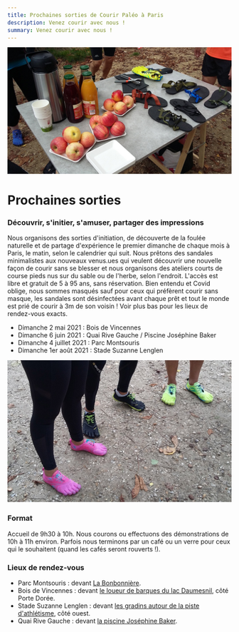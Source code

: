 ```yaml
---
title: Prochaines sorties de Courir Paléo à Paris
description: Venez courir avec nous !
summary: Venez courir avec nous !
---
```

![Courir Paleo](/assets/images/CourirPaleo_atelier_Bois-de-Vincennes_2017_table_1200px.jpg)
# Prochaines sorties

### Découvrir, s'initier, s'amuser, partager des impressions

Nous organisons des sorties d'initiation, de découverte de la foulée naturelle et de partage d'expérience le premier dimanche de chaque mois à Paris, le matin, selon le calendrier qui suit.
Nous prêtons des sandales minimalistes aux nouveaux venus.ues qui veulent découvrir une nouvelle façon de courir sans se blesser et nous organisons des ateliers courts de course pieds nus sur du sable ou de l'herbe, selon l'endroit.
L'accès est libre et gratuit de 5 à 95 ans, sans réservation. Bien entendu et Covid oblige, nous sommes masqués sauf pour ceux qui préfèrent courir sans masque, les sandales sont désinfectées avant chaque prêt et tout le monde est prié de courir à 3m de son voisin&nbsp;!
Voir plus bas pour les lieux de rendez-vous exacts.​

- Dimanche 2 mai 2021&nbsp;: Bois de Vincennes
- Dimanche 6 juin 2021&nbsp;: Quai Rive Gauche / Piscine Joséphine Baker
- Dimanche 4 juillet 2021&nbsp;: Parc Montsouris
- Dimanche 1er août 2021&nbsp;: Stade Suzanne Lenglen
​

![Courir Paleo](/assets/images/CourirPaleo_atelier_Bois-de-Vincennes_2017_VFF2_1200px.jpg)
### Format
Accueil de 9h30 à 10h.
Nous courons ou effectuons des démonstrations de 10h à 11h environ.
Parfois nous terminons par un café ou un verre pour ceux qui le souhaitent (quand les cafés seront rouverts&nbsp;!).

### Lieux de rendez-vous
- Parc Montsouris&nbsp;: devant <a href="https://goo.gl/maps/RUvVHuyTAXZ8Kg8XA">La Bonbonnière</a>.
- Bois de Vincennes&nbsp;: devant <a href="https://goo.gl/maps/kjggmHrmPv2QDUk79">le loueur de barques du lac Daumesnil</a>, côté Porte Dorée.
- Stade Suzanne Lenglen&nbsp;: devant <a href="https://goo.gl/maps/dx16s8HVGmrYxbMb8">les gradins autour de la piste d'athlétisme</a>, côté ouest.
- Quai Rive Gauche&nbsp;: devant <a href="https://g.page/PiscineJosephineBaker?share">la piscine Joséphine Baker</a>.
